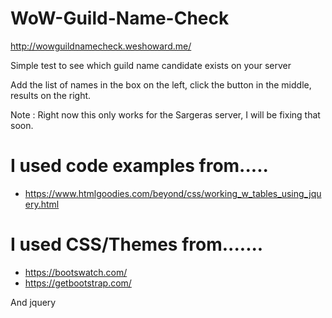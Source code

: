 # WoW-Guild-Name-Check

http://wowguildnamecheck.weshoward.me/

Simple test to see which guild name candidate exists on your server

Add the list of names in the box on the left, click the button in the middle, results on the right.

Note : Right now this only works for the Sargeras server, I will be fixing that soon.

# I used code examples from.....
* https://www.htmlgoodies.com/beyond/css/working_w_tables_using_jquery.html

# I used CSS/Themes from.......
* https://bootswatch.com/
* https://getbootstrap.com/

And jquery
